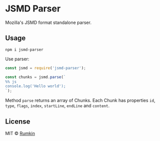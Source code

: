 # JSMD Parser

Mozilla's JSMD format standalone parser.

## Usage

```shell
npm i jsmd-parser
```

Use parser:
```javascript
const jsmd = require('jsmd-parser');

const chunks = jsmd.parse(`
%% js
console.log('Hello world');
`);
```

Method `parse` returns an array of Chunks. Each Chunk has properties `id`, `type`, `flags`,
`index`, `startLine`, `endLine` and `content`.

## License

MIT © [Rumkin](https://rumk.in)
